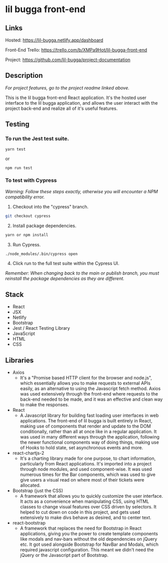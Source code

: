 # lil bugga front-end

## Links
Hosted: https://lil-bugga.netlify.app/dashboard

Front-End Trello: https://trello.com/b/XMPa9Hot/lil-bugga-front-end

Project: https://github.com/lil-bugga/project-documentation 

## Description
*For project features, go to the project readme linked above.*

This is the lil bugga front-end React application. It's the hosted user interface to the lil bugga application, and allows the user interact with the project back-end and realize all of it's useful features.

## Testing 
### To run the Jest test suite.
```shell
yarn test 
```
or
```shell
npm run test
```

### To test with Cypress
*Warning: Follow these steps exactly, otherwise you will encounter a NPM compatibility error.*
1. Checkout into the "cypress" branch.
```sh
git checkout cypress
```
2. Install package dependencies.
```sh
yarn or npm install
```
3. Run Cypress.
```sh
./node_modules/.bin/cypress open
```
4. Click run to the full test suite within the Cypress UI.

*Remember: When changing back to the main or publish branch, you must reinstall the package dependencies as they are different.*

## Stack
- React
- JSX
- Netlify
- Bootstrap
- Jest / React Testing Library
- JavaScript
- HTML
- CSS

## Libraries
- Axios
  - It's a "Promise based HTTP client for the browser and node.js", which essentially allows you to make requests to external APIs easily, as an alternative to using the Javascript fetch method. Axios was used extensively through the front-end where requests to the back-end needed to be made, and it was an effective and clean way to make the responses.
- React
  - A Javascript library for building fast loading user interfaces in web applications. The front-end of lil bugga is built entirely in React, making use of components that render and update to the DOM conditionally, rather than all at once like in a regular application. It was used in many different ways through the application, following the newer functional components way of doing things, making use of Hooks to hold state, set asynchronous events and more.
- react-chartjs-2
  - It's a charting library made for one purpose, to chart information, particularly from React applications. It's imported into a project through node modules, and used component-wise. It was used numerous times for the Bar components, which was used to give give users a visual read on where most of their tickets were allocated.
- Bootstrap (just the CSS)
  - A framework that allows you to quickly customize the user interface. It acts as a convenience when manipulating CSS, using HTML classes to change visual features over CSS driven by selectors. It helped to cut down on code in this project, and gets used extensively to make divs behave as desired, and to center text.
- react-bootstrap
  - A framework that replaces the need for Bootstrap in React applications, giving you the power to create template components like modals and nav-bars without the old dependencies on jQuery etc. It got used alongside Bootstrap for NavBar and Modals, which required javascript configuration. This meant we didn't need the jQuery or the Javascript part of Bootstrap.